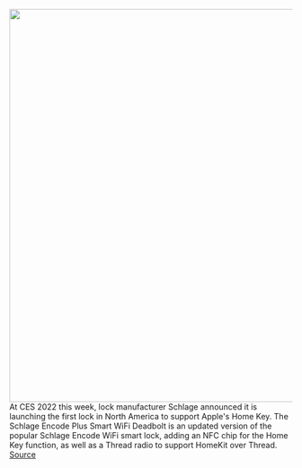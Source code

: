 <img src='https://cdn.vox-cdn.com/thumbor/3673iHie2vh60eUFz8eVkhzQkik=/0x0:4171x2923/1200x800/filters:focal(1753x1129:2419x1795)/cdn.vox-cdn.com/uploads/chorus_image/image/70345551/Schlage_Encode_Plus_with_home_keys_phone_TaptoUnlock__1_.0.jpg' width='700px' /><br/>
At CES 2022 this week, lock manufacturer Schlage announced it is launching the first lock in North America to support Apple's Home Key. The Schlage Encode Plus Smart WiFi Deadbolt is an updated version of the popular Schlage Encode WiFi smart lock, adding an NFC chip for the Home Key function, as well as a Thread radio to support HomeKit over Thread.
<a href='https://www.theverge.com/2022/1/4/22860197/apple-home-key-schlage-encode-plus-smart-door-lock-thread-ces2022'> Source <a/>